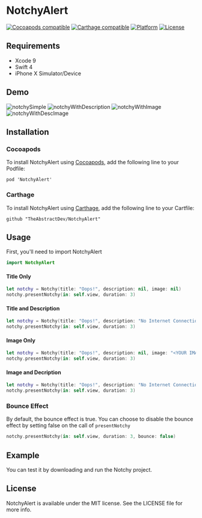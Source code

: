 # NotchyAlert
[![Cocoapods compatible](https://img.shields.io/badge/Cocoapods-compatible-4BC51D.svg?style=flat)](http://cocoapods.org)
[![Carthage compatible](https://img.shields.io/badge/Carthage-compatible-4BC51D.svg?style=flat)](https://github.com/Carthage/Carthage)
[![Platform](https://img.shields.io/badge/Platform-iOS-lightgrey.svg)](https://developer.apple.com/)
[![License](https://img.shields.io/badge/license-MIT-999999.svg)](https://github.com/TheAbstractDev/NotchyAlert/blob/master/LICENSE)

## Requirements
- Xcode 9
- Swift 4
- iPhone X Simulator/Device

## Demo
![notchySimple](Screenshots/notchySimple.gif)
![notchyWithDescription](Screenshots/notchyWithDescription.gif)
![notchyWithImage](Screenshots/notchyWithImage.gif)
![notchyWithDescImage](Screenshots/notchyWithDescImage.gif)

## Installation

### Cocoapods
To install NotchyAlert using [Cocoapods](http://cocoapods.org), add the following line to your Podfile:

```
pod 'NotchyAlert'
```

### Carthage
To install NotchyAlert using [Carthage](https://github.com/Carthage/Carthage), add the following line to your Cartfile:

```
github "TheAbstractDev/NotchyAlert"
```

## Usage
First, you'll need to import NotchyAlert

```swift
import NotchyAlert
```

#### Title Only

```swift
let notchy = Notchy(title: "Oops!", description: nil, image: nil)
notchy.presentNotchy(in: self.view, duration: 3)
```

#### Title and Description

```swift
let notchy = Notchy(title: "Oops!", description: "No Internet Connection.", image: nil)
notchy.presentNotchy(in: self.view, duration: 3)
```

#### Image Only

```swift
let notchy = Notchy(title: "Oops!", description: nil, image: "<YOUR IMAGE>)
notchy.presentNotchy(in: self.view, duration: 3)
```

#### Image and Decription

```swift
let notchy = Notchy(title: "Oops!", description: "No Internet Connection.", image: "<YOUR IMAGE>)
notchy.presentNotchy(in: self.view, duration: 3)
```

### Bounce Effect
By default, the bounce effect is true.
You can choose to disable the bounce effect by setting false on the call of `presentNotchy`
```swift
notchy.presentNotchy(in: self.view, duration: 3, bounce: false)
```

## Example
You can test it by downloading and run the Notchy project.


## License
NotchyAlert is available under the MIT license. See the LICENSE file for more info.
